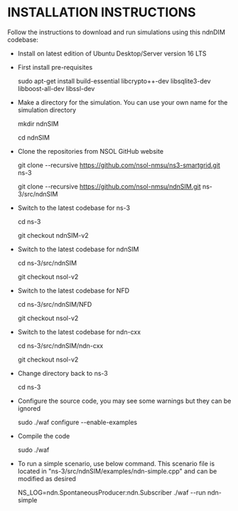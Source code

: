 INSTALLATION INSTRUCTIONS
=========================

Follow the instructions to download and run simulations using this ndnDIM codebase:

- Install on latest edition of Ubuntu Desktop/Server version 16 LTS

- First install pre-requisites

  sudo apt-get install build-essential libcrypto++-dev libsqlite3-dev libboost-all-dev libssl-dev

- Make a directory for the simulation. You can use your own name for the simulation directory

  mkdir ndnSIM

  cd ndnSIM

- Clone the repositories from NSOL GitHub website

  git clone --recursive https://github.com/nsol-nmsu/ns3-smartgrid.git ns-3

  git clone --recursive https://github.com/nsol-nmsu/ndnSIM.git ns-3/src/ndnSIM

- Switch to the latest codebase for ns-3

  cd ns-3

  git checkout ndnSIM-v2

- Switch to the latest codebase for ndnSIM

  cd ns-3/src/ndnSIM

  git checkout nsol-v2

- Switch to the latest codebase for NFD

  cd ns-3/src/ndnSIM/NFD

  git checkout nsol-v2

- Switch to the latest codebase for ndn-cxx

  cd ns-3/src/ndnSIM/ndn-cxx

  git checkout nsol-v2

- Change directory back to ns-3

  cd ns-3

- Configure the source code, you may see some warnings but they can be ignored
 
  sudo ./waf configure --enable-examples

- Compile the code
 
  sudo ./waf

- To run a simple scenario, use below command. 
  This scenario file is located in "ns-3/src/ndnSIM/examples/ndn-simple.cpp" and can be modified as desired
  
  NS_LOG=ndn.SpontaneousProducer:ndn.Subscriber ./waf --run ndn-simple

